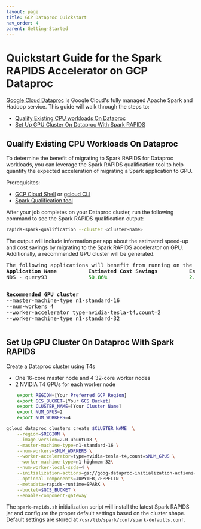 ```yaml
---
layout: page
title: GCP Dataproc Quickstart
nav_order: 4
parent: Getting-Started
---
```


# Quickstart Guide for the Spark RAPIDS Accelerator on GCP Dataproc
 [Google Cloud Dataproc](https://cloud.google.com/dataproc) is Google Cloud's fully managed Apache
 Spark and Hadoop service.  This guide will walk through the steps to:

* [Qualify Existing CPU workloads On Dataproc](#qualify-existing-cpu-workloads-on-dataproc)
* [Set Up GPU Cluster On Dataproc With Spark RAPIDS](#set-up-gpu-cluster-on-dataproc-with-spark-rapids)

## Qualify Existing CPU Workloads On Dataproc

To determine the benefit of migrating to Spark RAPIDS for Dataproc workloads, you can leverage the
Spark RAPIDS qualification tool to help quantify the expected acceleration of migrating a Spark
application to GPU.

Prerequisites:
* [GCP Cloud Shell](https://cloud.google.com/shell) or [gcloud CLI](https://cloud.google.com/sdk/docs/install)
* [Spark Qualification tool](https://pypi.org/project/rapids-spark-qualification)

After your job completes on your Dataproc cluster, run the following command to see the Spark RAPIDS
qualification output:
```bash
rapids-spark-qualification --cluster <cluster-name>
```

The output will include information per app about the estimated speed-up and cost savings by migrating
to the Spark RAPIDS accelerator on GPU.  Additionally, a recommended GPU cluster will be generated.

<pre>
The following applications will benefit from running on the GPU:
<b>Application Name</b>          <b>Estimated Cost Savings</b>          <b>Estimated GPU Speedup</b>
NDS - query93             <span style="color:green">50.86%</span>                          <span style="color:green">2.35x</span>
<p>
<b>Recommended GPU cluster</b>
--master-machine-type n1-standard-16
--num-workers 4
--worker-accelerator type=nvidia-tesla-t4,count=2
--worker-machine-type n1-standard-32
</pre>

## Set Up GPU Cluster On Dataproc With Spark RAPIDS

Create a Dataproc cluster using T4s
- One 16-core master node and 4 32-core worker nodes
- 2 NVIDIA T4 GPUs for each worker node

```bash
    export REGION=[Your Preferred GCP Region]
    export GCS_BUCKET=[Your GCS Bucket]
    export CLUSTER_NAME=[Your Cluster Name]
    export NUM_GPUS=2
    export NUM_WORKERS=4

gcloud dataproc clusters create $CLUSTER_NAME  \
    --region=$REGION \
    --image-version=2.0-ubuntu18 \
    --master-machine-type=n1-standard-16 \
    --num-workers=$NUM_WORKERS \
    --worker-accelerator=type=nvidia-tesla-t4,count=$NUM_GPUS \
    --worker-machine-type=n1-highmem-32\
    --num-worker-local-ssds=4 \
    --initialization-actions=gs://goog-dataproc-initialization-actions-${REGION}/gpu/install_gpu_driver.sh,gs://goog-dataproc-initialization-actions-${REGION}/rapids/spark-rapids.sh \
    --optional-components=JUPYTER,ZEPPELIN \
    --metadata=rapids-runtime=SPARK \
    --bucket=$GCS_BUCKET \
    --enable-component-gateway
```

The `spark-rapids.sh` initialization script will install the latest Spark RAPIDS jar and configure the proper default settings based on the cluster shape.  Default settings are stored at `/usr/lib/spark/conf/spark-defaults.conf`.


